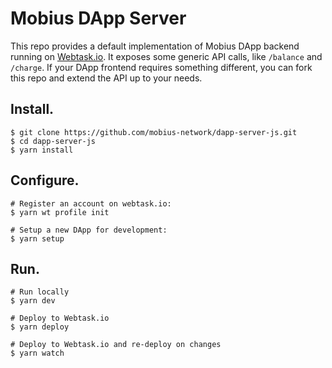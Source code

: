 # Mobius DApp Server

This repo provides a default implementation of Mobius DApp backend running on [Webtask.io](https://webtask.io).
It exposes some generic API calls, like `/balance` and `/charge`. If your DApp frontend requires something
different, you can fork this repo and extend the API up to your needs.

## Install.

```console
$ git clone https://github.com/mobius-network/dapp-server-js.git
$ cd dapp-server-js
$ yarn install
```

## Configure.

```console
# Register an account on webtask.io:
$ yarn wt profile init

# Setup a new DApp for development:
$ yarn setup
``` 

## Run.

```console
# Run locally
$ yarn dev

# Deploy to Webtask.io
$ yarn deploy

# Deploy to Webtask.io and re-deploy on changes
$ yarn watch
```
